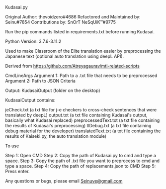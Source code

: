 Kudasai.py

Original Author: thevoidzero#4686
Refactored and Maintained by: Seinu#7854
Contributions by: SnOrT NeSqUiK™#9775

Run the pip commands listed in requirements.txt before running Kudasai.

Python Version: 3.7.6-3.11.2

Used to make Classroom of the Elite translation easier by preprocessing the Japanese text (optional auto translation using deepL API).

Derived from https://github.com/Atreyagaurav/mtl-related-scripts

CmdLineArgs
Argument 1: Path to a .txt file that needs to be preprocessed
Argument 2: Path to JSON Criteria

Output: KudasaiOutput (folder on the desktop)

KudasaiOutput contains:

jeCheck.txt (a txt file for j-e checkers to cross-check sentences that were translated by deepL)
output.txt (a txt file containing Kudasai's output, basically what Kudasai replaced)
preprocessedText.txt (a txt file containing the results of Kudasai's preprocessing)
tlDebug.txt (a txt file containing debug material for the developer)
translatedText.txt (a txt file containing the results of Kaiseki.py, the auto translation module)

To use

Step 1: Open CMD
Step 2: Copy the path of Kudasai.py to cmd and type a space.
Step 3: Copy the path of .txt file you want to preprocess to cmd and type a space.
Step 4: Copy the path of replacements.json to CMD
Step 5: Press enter.

Any questions or bugs, please email Seinuve@gmail.com

